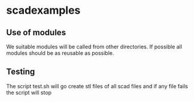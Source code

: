 # scadexamples

## Use of modules
We suitable modules will be called from other directories.
If possible all modules should be as reusable as possible.

## Testing
The script test.sh will go create stl files of all scad files and if any file
fails the script will stop
